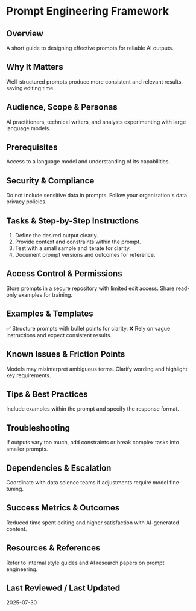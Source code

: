 # Prompt Engineering Framework

## Overview
A short guide to designing effective prompts for reliable AI outputs.

## Why It Matters
Well-structured prompts produce more consistent and relevant results, saving editing time.

## Audience, Scope & Personas
AI practitioners, technical writers, and analysts experimenting with large language models.

## Prerequisites
Access to a language model and understanding of its capabilities.

## Security & Compliance
Do not include sensitive data in prompts. Follow your organization's data privacy policies.

## Tasks & Step-by-Step Instructions
1. Define the desired output clearly.
2. Provide context and constraints within the prompt.
3. Test with a small sample and iterate for clarity.
4. Document prompt versions and outcomes for reference.

## Access Control & Permissions
Store prompts in a secure repository with limited edit access. Share read-only examples for training.

## Examples & Templates
✅ Structure prompts with bullet points for clarity.
❌ Rely on vague instructions and expect consistent results.

## Known Issues & Friction Points
Models may misinterpret ambiguous terms. Clarify wording and highlight key requirements.

## Tips & Best Practices
Include examples within the prompt and specify the response format.

## Troubleshooting
If outputs vary too much, add constraints or break complex tasks into smaller prompts.

## Dependencies & Escalation
Coordinate with data science teams if adjustments require model fine-tuning.

## Success Metrics & Outcomes
Reduced time spent editing and higher satisfaction with AI-generated content.

## Resources & References
Refer to internal style guides and AI research papers on prompt engineering.

## Last Reviewed / Last Updated
2025-07-30
